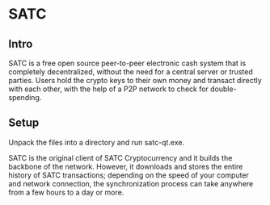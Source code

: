 SATC
=====================

Intro
-----
SATC is a free open source peer-to-peer electronic cash system that is
completely decentralized, without the need for a central server or trusted
parties.  Users hold the crypto keys to their own money and transact directly
with each other, with the help of a P2P network to check for double-spending.


Setup
-----
Unpack the files into a directory and run satc-qt.exe.

SATC is the original client of SATC Cryptocurrency and it builds the backbone of the network.
However, it downloads and stores the entire history of SATC transactions;
depending on the speed of your computer and network connection, the synchronization
process can take anywhere from a few hours to a day or more.
